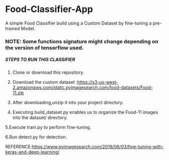 # Food-Classifier-App

A simple Food Classifier build using a Custom Dataset by fine-tuning a pre-trained  Model.
### NOTE: Some functions signature  might change depending on the version of tensorflow used.

##### STEPS TO RUN THIS CLASSIFIER

1. Clone or download this repository.

2. Download the custom dataset :https://s3-us-west-2.amazonaws.com/static.pyimagesearch.com/food-datasets/Food-11.zip

3. After downloading,unzip it into your project directory.

4. Executing build_dataset.py enables us to organize the Food-11 images into the dataset/ directory.

5.Execute train.py to perform fine-tuning.

6.Run detect.py for detection.


REFERENCE:https://www.pyimagesearch.com/2019/06/03/fine-tuning-with-keras-and-deep-learning/

